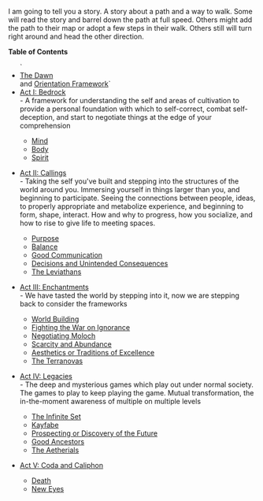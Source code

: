 

I am going to tell you a story.  A story about a path and a way to walk.  Some will read the story and barrel down the path at full speed.  Others might add the path to their map or adopt a few steps in their walk.  Others still will turn right around and head the other direction.

**Table of Contents**
<ul> 
	`<li><a href="./Path/1-Dawn/The-Dawn">The Dawn</a></li><p style="display:inline;"> and </p><a href="./Path/1-Dawn/Orientation-Framework">Orientation Framework</a>`
	 <li><a href="./Path/2-Bedrock/Bedrock">Act I: Bedrock</a></li> <span> - A framework for understanding the self and areas of cultivation to provide a personal foundation with which to self-correct, combat self-deception, and start to negotiate things at the edge of your comprehension</span>
		 <ul>
			 <li><a href="./Path/2-Bedrock/Mind">Mind</a></li>
			 <li><a href="./Path/2-Bedrock/Body">Body</a></li>
			 <li><a href="./Path/2-Bedrock/Spirit">Spirit</a></li>
		 </ul>
</ul>
<ul> 
	 <li><a href="./Path/3-Callings/Callings">Act II: Callings</a></li> <span> - Taking the self you've built and stepping into the structures of the world around you. Immersing yourself in things larger than you, and beginning to participate.  Seeing the connections between people, ideas, to properly appropriate and metabolize experience, and beginning to form, shape, interact. How and why to progress, how you socialize, and how to rise to give life to meeting spaces.</span>
		 <ul>
		 <li><a href="./Path/3-Callings/Purpose">Purpose</a></li>  
		 <li><a href="./Path/3-Callings/Balance">Balance</a></li> 
		 <li><a href="./Path/3-Callings/Good-Communication">Good Communication</a></li> 
		 <li><a href="./Path/3-Callings/Decisions-and-Unintended-Consequences">Decisions and Unintended Consequences</a></li> 
		 <li><a href="./Path/3-Callings/The-Leviathans">The Leviathans</a></li> 
		 </ul>
</ul>
<ul>
	 <li><a href="./Path/4-Enchantments/Enchantments">Act III: Enchantments</a></li> <span> - We have tasted the world by stepping into it, now we are stepping back to consider the frameworks</span>
		 <ul>
			 <li><a href="./Path/4-Enchantments/World-Building">World Building</a></li> 
			 <li><a href="./Path/4-Enchantments/Fighting-the-War-on-Ignorance">Fighting the War on Ignorance</a></li>
			 <li><a href="./Path/4-Enchantments/Negotiating-Moloch">Negotiating Moloch</a></li>
			 <li><a href="./Path/4-Enchantments/Scarcity-and-Abundance">Scarcity and Abundance</a></li> 
			 <li><a href="./Path/4-Enchantments/Aesthetics-or-Traditions-of-Excellence">Aesthetics or Traditions of Excellence</a></li>
			 <li><a href="./Path/4-Enchantments/The-Terranovas">The Terranovas</a></li> 
		 </ul>
</ul>
<ul>
	 <li><a href="./Path/5-Legacies/Legacies">Act IV: Legacies</a></li> <span> - The deep and mysterious games which play out under normal society.  The games to play to keep playing the game.  Mutual transformation, the in-the-moment awareness of multiple on multiple levels</span>
		 <ul>
			 <li><a href="./Path/5-Legacies/The-Infinite-Set">The Infinite Set</a></li> 
			 <li><a href="./Path/5-Legacies/Kayfabe">Kayfabe</a></li> 
			 <li><a href="./Path/5-Legacies/Prospecting-or-Discovery-of-the-Future">Prospecting or Discovery of the Future</a></li> 
			 <li><a href="./Path/5-Legacies/Good-Ancestors">Good Ancestors</a></li> 
			 <li><a href="./Path/5-Legacies/The-Aetherials">The Aetherials</a></li> 
		</ul>
</ul>
<ul>
	 <li><a href="./Path/6-Coda/Coda-and-Caliphon">Act V: Coda and Caliphon</a></li> 
		 <ul>
			 <li><a href="./Path/6-Coda/Death">Death</a></li> 
			 <li><a href="./Path/6-Coda/New-Eyes">New Eyes</a></li> 
		</ul>
</ul>